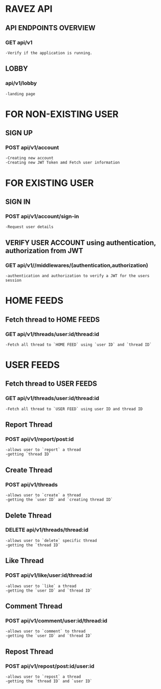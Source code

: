 # RAVEZ API

## API ENDPOINTS OVERVIEW




### GET api/v1
    -Verify if the application is running.




## LOBBY
###  api/v1/lobby
    -landing page



# FOR NON-EXISTING USER
## SIGN UP
### POST api/v1/account
    -Creating new account
    -Creating new JWT Token amd Fetch user information



# FOR EXISTING USER
## SIGN IN
### POST api/v1/account/sign-in
    -Request user details




## VERIFY USER ACCOUNT using authentication, authorization from JWT
### GET api/v1//middlewares/(authentication,authorization)
    -authentication and authorization to verify a JWT for the users session




# HOME FEEDS
## Fetch thread to HOME FEEDS
### GET api/v1/threads/user:id/thread:id
    -Fetch all thread to `HOME FEED` using `user ID` and `thread ID`




# USER FEEDS
## Fetch thread to USER FEEDS
### GET api/v1/threads/user:id/thread:id
    -Fetch all thread to `USER FEED` using user ID and thread ID




## Report Thread
### POST api/v1/report/post:id
    -allows user to `report` a thread
    -getting `thread ID`




## Create Thread
### POST api/v1/threads
    -allows user to `create` a thread
    -getting the `user ID` and `creating thread ID`




## Delete Thread
### DELETE api/v1/threads/thread:id
    -allows user to `delete` specific thread
    -getting the `thread ID`




## Like Thread
### POST api/v1/like/user:id/thread:id
    -allows user to `like` a thread
    -getting the `user ID` and `thread ID`



## Comment Thread
### POST api/v1/comment/user:id/thread:id
    -allows user to `comment` to thread
    -getting the `user ID` and `thread ID`

## Repost Thread
### POST api/v1/repost/post:id/user:id
    -allows user to `repost` a thread
    -getting the `thread ID` and `user ID`

